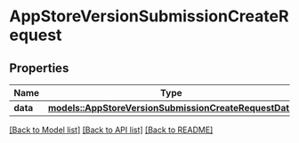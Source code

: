 # AppStoreVersionSubmissionCreateRequest

## Properties

Name | Type | Description | Notes
------------ | ------------- | ------------- | -------------
**data** | [**models::AppStoreVersionSubmissionCreateRequestData**](AppStoreVersionSubmissionCreateRequest_data.md) |  | 

[[Back to Model list]](../README.md#documentation-for-models) [[Back to API list]](../README.md#documentation-for-api-endpoints) [[Back to README]](../README.md)


